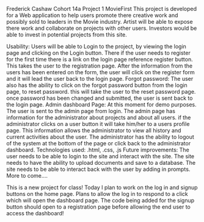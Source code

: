 Frederick Cashaw
Cohort 14a 
Project 1 MovieFirst
This project is developed for a Web application to help users 
promote there creative work and possibly sold to leaders in the Movie industry. Artist will be able to expose there work and collaborate on projects with other users. Investors would be able to invest in potential projects from this site.

Usability: Users will be able to Login to the project, by viewing the login page and clicking on the Login button. There if the user needs to register for the first time there is a link on the login page reference register button. This takes the user to the registration page. After the information from the users has been entered on the form, the user will click on the register form and it will lead the user back to the login page.
Forgot password: The user also has the ability to click on the forgot password button from the login page, to reset password. this will take the user to the reset password page. once password has been changed and submitted, the user is sent back to the login page.
Admin dashboard Page: At this moment for demo purposes. The user is sent to the admin page from login. The admin page has information for the administrator about projects and about all users. if the administrator clicks on a user button it will take him/her to a users profile page. This information allows the administrator to view all history and current activities about the user. The administrator has the ability to logout of the system at the bottom of the page or click back to the administrator dashboard.
Technologies used: .html, .css, .js
Future improvements: The user needs to be able to login to the site and interact with the site. The site needs to have the ability to upload documents and save to a database. The site needs to be able to interact back with the user by adding in prompts.
More to come.... 

This is a new project for class!
Today I plan to work on the log in and signup buttons on the home page. Plans to allow the log in to respond to a click which will open the dashboard page. 
The code being added for the signup button should open to a registration page before allowing the end user to access the dashboard! 